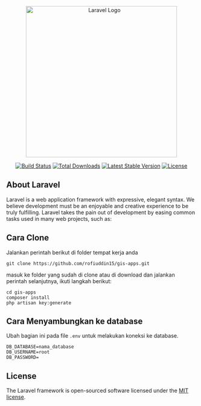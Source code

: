 <p align="center"><a href="https://laravel.com" target="_blank"><img src="https://raw.githubusercontent.com/laravel/art/master/logo-lockup/5%20SVG/2%20CMYK/1%20Full%20Color/laravel-logolockup-cmyk-red.svg" width="400" alt="Laravel Logo"></a></p>

<p align="center">
<a href="https://travis-ci.org/laravel/framework"><img src="https://travis-ci.org/laravel/framework.svg" alt="Build Status"></a>
<a href="https://packagist.org/packages/laravel/framework"><img src="https://img.shields.io/packagist/dt/laravel/framework" alt="Total Downloads"></a>
<a href="https://packagist.org/packages/laravel/framework"><img src="https://img.shields.io/packagist/v/laravel/framework" alt="Latest Stable Version"></a>
<a href="https://packagist.org/packages/laravel/framework"><img src="https://img.shields.io/packagist/l/laravel/framework" alt="License"></a>
</p>

## About Laravel

Laravel is a web application framework with expressive, elegant syntax. We believe development must be an enjoyable and creative experience to be truly fulfilling. Laravel takes the pain out of development by easing common tasks used in many web projects, such as:

## Cara Clone

Jalankan perintah berikut di folder tempat kerja anda

```
git clone https://github.com/rofiuddin15/gis-apps.git
```

masuk ke folder yang sudah di clone atau di download dan jalankan perintah selanjutnya, ikuti langkah berikut:

```
cd gis-apps
composer install
php artisan key:generate
```

## Cara Menyambungkan ke database

Ubah bagian ini pada file ```.env``` untuk melakukan koneksi ke database.

```
DB_DATABASE=nama_database
DB_USERNAME=root
DB_PASSWORD=
```

## License

The Laravel framework is open-sourced software licensed under the [MIT license](https://opensource.org/licenses/MIT).
